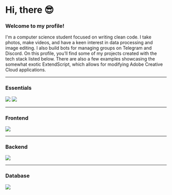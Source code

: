 # Hi, there 😎
### Welcome to my profile!

I'm a computer science student focused on writing clean code.
I take photos, make videos, and have a keen interest 
in data processing and image editing. I also build bots 
for managing groups on Telegram and Discord.
On this profile, you’ll find some of my projects 
created with the tech stack listed below.
There are also a few examples showcasing the somewhat exotic ExtendScript,
which allows for modifying Adobe Creative Cloud applications.

---

### Essentials
<img  src="https://skillicons.dev/icons?i=git,github,vscode,vite,blender,ps,ai,xd,ubuntu,windows,docker"  />
<img  src="https://skillicons.dev/icons?i=html,css,typescript,javascript,sass,rxjs"  />

---

### Frontend
<img  src="https://skillicons.dev/icons?i=react,angular"/>

---

### Backend
<img  src="https://skillicons.dev/icons?i=python,nodejs,express,nestjs,discordjs,php"  />

---

### Database
<img  src="https://skillicons.dev/icons?i=mysql,mongodb,sqlite"  />